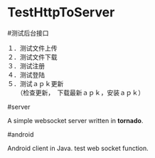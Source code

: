 # TestHttpToServer

#测试后台接口

１．测试文件上传 </br>
２．测试文件下载 </br>
３．测试注册 </br>
４．测试登陆 </br>
５．测试ａｐｋ更新 </br>
　　（检查更新，　下载最新ａｐｋ，安装ａｐｋ） </br>

#server

A simple websocket server written in **tornado**.

#android

Android client in Java. test web socket function.


